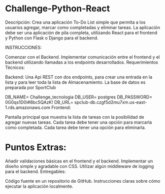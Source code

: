 # Challenge-Python-React

Descripción: Crea una aplicación To-Do List simple que permita a los usuarios agregar, marcar como completadas y eliminar tareas. La aplicación debe ser una aplicación de pila completa, utilizando React para el frontend y Python con Flask o Django para el backend.

INSTRUCCIONES:

Comenzar con el Backend.
Implementar comunicación entre el frontend y el backend utilizando llamadas a los endpoints desarrollados.
Requerimientos Técnicos:

Backend: Una Api REST con dos endpoints, para crear una entrada en la lista y para leer toda la lista de Almacenamiento.
La base de datos es preparada por SportClub

DB_NAME= Challenge_tecnologia
DB_USER= postgres
DB_PASSWORD= 0G0qs1D0i#8bc5QAzK!
DB_URL= spclub-db.czgf5d2mu7xm.us-east-1.rds.amazonaws.com
Frontend:

Pantalla principal que muestra la lista de tareas con la posibilidad de agregar nuevas tareas.
Cada tarea debe tener una opción para marcarla como completada.
Cada tarea debe tener una opción para eliminarla.

# Puntos Extras:

Añadir validaciones básicas en el frontend y el backend.
Implementar un diseño simple y agradable con CSS.
Utilizar algún middleware de logging para el backend.
Entregables:

Código fuente en un repositorio de GitHub.
Instrucciones claras sobre cómo ejecutar la aplicación localmente.
